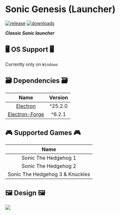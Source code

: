# Sonic Genesis (Launcher)
[![release](https://img.shields.io/github/v/release/Ashrindy/sonic-genesis?color=red)](https://github.com/Ashrindy/sonic-genesis/releases/latest)
[![downloads](https://img.shields.io/github/downloads/Ashrindy/sonic-genesis/total?color=green)](#)

***Classic Sonic launcher***

## 🖥 OS Support 🖥
Currently only on `Windows`

## 🗃 Dependencies 🗃
| Name           | Version   |
|:--------------:|:---------:|
| [Electron](https://www.electronjs.org/)       | ^25.2.0   |
| [Electron-Forge](https://www.electronforge.io/) | ^6.2.1    |

## 🎮 Supported Games 🎮
| Name           |
|:--------------:|
| Sonic The Hedgehog 1 |
| Sonic The Hedgehog 2 |
| Sonic The Hedgehog 3 & Knuckles |

## 🖼 Design 🖼
![](https://github.com/Ashrindy/sonic-genesis/blob/master/showcase.gif)

